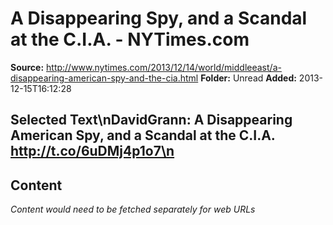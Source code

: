 # A Disappearing Spy, and a Scandal at the C.I.A. - NYTimes.com

**Source:** http://www.nytimes.com/2013/12/14/world/middleeast/a-disappearing-american-spy-and-the-cia.html
**Folder:** Unread
**Added:** 2013-12-15T16:12:28


## Selected Text\nDavidGrann: A Disappearing American Spy, and a Scandal at the C.I.A. http://t.co/6uDMj4p1o7\n

## Content
*Content would need to be fetched separately for web URLs*
